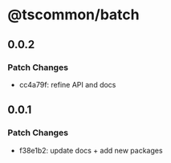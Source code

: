 # @tscommon/batch

## 0.0.2

### Patch Changes

- cc4a79f: refine API and docs

## 0.0.1

### Patch Changes

- f38e1b2: update docs + add new packages
